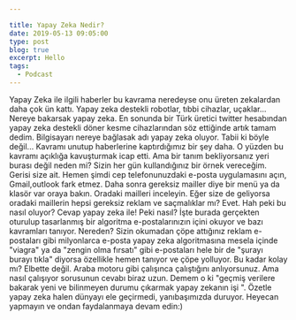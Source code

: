 ```yaml
---

title: Yapay Zeka Nedir?
date: 2019-05-13 09:05:00
type: post
blog: true
excerpt: Hello
tags:
  - Podcast
---
```


Yapay Zeka ile ilgili haberler bu kavrama neredeyse onu üreten zekalardan daha çok ün kattı. Yapay zeka destekli robotlar, tıbbi cihazlar, uçaklar... Nereye bakarsak yapay zeka. En sonunda bir Türk üretici twitter hesabından yapay zeka destekli döner kesme cihazlarından söz ettiğinde artık tamam dedim. Bilgisayarı nereye bağlasak adı yapay zeka oluyor. Tabii ki böyle değil...  Kavramı unutup haberlerine kaptırdığımız bir şey daha. O yüzden bu kavramı açıklığa kavuşturmak icap etti.  Ama bir tanım bekliyorsanız yeri burası değil neden mi?  Sizin her gün kullandığınız bir örnek vereceğim. Gerisi size ait. Hemen şimdi cep telefonunuzdaki e-posta uygulamasını açın, Gmail,outlook fark etmez. Daha sonra gereksiz mailler diye bir menü ya da klasör var oraya bakın. Oradaki mailleri inceleyin. Eğer size de geliyorsa oradaki maillerin hepsi gereksiz reklam ve saçmalıklar mı? Evet. Hah peki bu nasıl oluyor?  Cevap yapay zeka ile! Peki nasıl? İşte burada gerçekten oturulup tasarlanmış bir algoritma e-postalarınızın içini okuyor ve bazı kavramları tanıyor.  Nereden? Sizin okumadan çöpe attığınız reklam e-postaları gibi milyonlarca e-posta yapay zeka algoritmasına mesela içinde "viagra" ya da "zengin olma fırsatı" gibi e-postaları hele bir de "şurayı burayı tıkla" diyorsa özellikle hemen tanıyor ve çöpe yolluyor. Bu kadar kolay mı? Elbette değil. Araba motoru gibi çalışınca çalıştığını anlıyorsunuz. Ama nasıl çalışıyor sorusunun cevabı biraz uzun. Demem o ki "geçmiş verilere bakarak yeni ve  bilinmeyen durumu çıkarmak yapay zekanın işi ". Özetle yapay zeka halen dünyayı ele geçirmedi, yanıbaşımızda duruyor. Heyecan yapmayın ve ondan faydalanmaya devam edin:)



## 